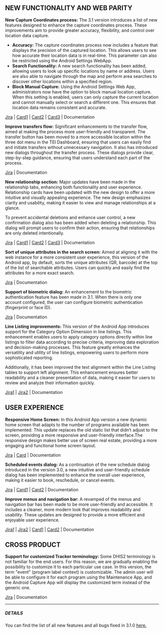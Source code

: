 
## NEW FUNCTIONALITY AND WEB PARITY

**New Capture Coordinates process:** The 3.1 version introduces a list of new features designed to enhance the capture coordinates process. These improvements aim to provide greater accuracy, flexibility, and control over location data capture.
- **Accuracy:** The capture coordinates process now includes a feature that displays the precision of the captured location. This allows users to see how accurate their location data is in real-time. This parameter can also be restricted using the Android Settings WebApp. 
- **Search Functionality:** A new search functionality has been added, allowing users to look up specific locations by name or address. Users are also able to navigate through the map and perform area searches to discover other locations within a specified region. 
- **Block Manual Capture:** Using the Android Settings Web App, administrators now have the option to block manual location capture. When this setting is enabled, users can only capture the current location and cannot manually select or search a different one. This ensures that location data remains consistent and accurate.

[Jira](https://dhis2.atlassian.net/browse/ANDROAPP-6330) | [Card1](https://s3.eu-west-1.amazonaws.com/content.dhis2.org/dhis2-android/release+notes+3.1/release+cards/Android-3-1-disabled-manual-capture.png) | [Card2](https://s3.eu-west-1.amazonaws.com/content.dhis2.org/dhis2-android/release+notes+3.1/release+cards/Android-3-1-map-accuracy.png) | [Card3](https://s3.eu-west-1.amazonaws.com/content.dhis2.org/dhis2-android/release+notes+3.1/release+cards/Android-3-1-map-search.png) | Documentation

**Improve transfers flow:** Significant enhancements to the transfer flow, aimed at making the process more user-friendly and transparent. The transfer button has been moved to a more accessible location within the three dot menu in the TEI Dashboard, ensuring that users can easily find and initiate transfers without unnecessary navigation. It also has introduced new dialogs throughout the transfer process. These dialogs provide clear, step-by-step guidance, ensuring that users understand each part of the process. 

[Jira](https://dhis2.atlassian.net/browse/ANDROAPP-6228) | Documentation

**New relationship section:** Major updates have been made in the relationship tabs,  enhancing both functionality and user experience. Relationship cards have been updated with the new design to offer a more intuitive and visually appealing experience. The new design emphasizes clarity and usability, making it easier to view and manage relationships at a glance.

To prevent accidental deletions and enhance user control, a new confirmation dialog also has been added when deleting a relationship. This dialog will prompt users to confirm their action, ensuring that relationships are only deleted intentionally.

[Jira](https://dhis2.atlassian.net/browse/ANDROAPP-6362) | [Card1](https://s3.eu-west-1.amazonaws.com/content.dhis2.org/dhis2-android/release+notes+3.1/release+cards/Android-3-1-relationship-sections.png) | [Card2](https://s3.eu-west-1.amazonaws.com/content.dhis2.org/dhis2-android/release+notes+3.1/release+cards/Android-3-1-new-relationship-cards.png) | [Card3](https://s3.eu-west-1.amazonaws.com/content.dhis2.org/dhis2-android/release+notes+3.1/release+cards/Android-3-1-relationship-deletion.png) | Documentation

**Sort of unique attributes in the search screen:** Aimed at aligning it with the web instance for a more consistent user experience, this version of the Android app, by default, sorts the unique attributes (QR, barcode) at the top of the list of searchable attributes. Users can quickly and easily find the attributes for a more exact search.

[Jira](https://dhis2.atlassian.net/browse/ANDROAPP-6039) | Documentation

**Support of biometric dialog:** An enhancement to the biometric authentication feature has been made in 3.1. When there is only one account configured, the user can configure biometric authentication (fingerprint or face ID).

[Jira](https://dhis2.atlassian.net/browse/ANDROAPP-4676) | Documentation

**Line Listing improvements:** This version of the Android App introduces support for the Category Option Dimension in line listings. This enhancement enables users to apply category options directly within line listings to filter data according to precise criteria, improving data exploration and decision-making processes. This feature greatly enhances the versatility and utility of line listings, empowering users to perform more sophisticated reporting.

Additionally, it has been improved the text alignment within the Line Listing tables to support left alignment. This enhancement ensures better readability and a cleaner presentation of data, making it easier for users to review and analyze their information quickly.

[Jira1](https://dhis2.atlassian.net/browse/ANDROAPP-6353) | [Jira2](https://dhis2.atlassian.net/browse/ANDROAPP-6121) | Documentation

## USER EXPERIENCE

**Responsive Home Screen:** In this Android App version a new dynamic home screen that adapts to the number of programs available has been implemented. This update replaces the old static list that didn’t adjust to the screen, providing a more responsive and user-friendly interface.The responsive design makes better use of screen real estate, providing a more engaging and functional home screen layout.

[Jira](https://dhis2.atlassian.net/browse/ANDROAPP-5394) | [Card](https://s3.eu-west-1.amazonaws.com/content.dhis2.org/dhis2-android/release+notes+3.1/release+cards/Android-3-1-responsive-home-screen.png) | Documentation

**Scheduled events dialog:** As a continuation of the new schedule dialog introduced in the version 3.0, a new  intuitive and user-friendly schedule dialog has been implemented to enhance the overall user experience, making it easier to book, reschedule, or cancel events.

[Jira](https://dhis2.atlassian.net/browse/ANDROAPP-6229) | [Card1](https://s3.eu-west-1.amazonaws.com/content.dhis2.org/dhis2-android/release+notes+3.1/release+cards/Android-3-1-schedule-new.png) | [Card2](https://s3.eu-west-1.amazonaws.com/content.dhis2.org/dhis2-android/release+notes+3.1/release+cards/Android-3-1-enter-cancel-reschedule.png) | Documentation

**Improve menus and navigation bar:** A revamped of the menus and navigation bar has been made to be more user-friendly and accessible. It includes a cleaner, more modern look that improves readability and usability. These updates are designed to provide a more efficient and enjoyable user experience.

[Jira1](https://dhis2.atlassian.net/browse/ANDROAPP-6036) | [Jira2](https://dhis2.atlassian.net/browse/ANDROAPP-6113) | [Card1](https://s3.eu-west-1.amazonaws.com/content.dhis2.org/dhis2-android/release+notes+3.1/release+cards/Android-3-1-menu.png) | [Card2](https://s3.eu-west-1.amazonaws.com/content.dhis2.org/dhis2-android/release+notes+3.1/release+cards/Android-3-1-navigation-bar.png) | Documentation

## CROSS PRODUCT

**Support for customized Tracker terminology:** Some DHIS2 terminology is not familiar for the end users. For this reason, we are gradually enabling the possibility to customize it to each particular use case. In this version, the term "event" (program label context) is customizable. The admin user will be able to configure it for each program using the Maintenance App, and the Android Capture App will display the customized term instead of the generic one.

[Jira](https://dhis2.atlassian.net/browse/ANDROAPP-5947) | Documentation

---

##### **DETAILS**
You can find the list of all new features and all bugs fixed in 3.1.0 [here.](https://dhis2.atlassian.net/projects/ANDROAPP/versions/10851/tab/release-report-all-issues)



